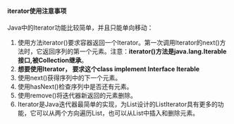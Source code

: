 #### iterator使用注意事项

Java中的Iterator功能比较简单，并且只能单向移动：

1.  使用方法iterator()要求容器返回一个Iterator。第一次调用Iterator的next()方法时，它返回序列的第一个元素。注意：**iterator()方法是java.lang.Iterable接口,被Collection继承**。
2. **想要使用Iterator， 要求这个class implement Interface Iterable<T>**
3. 使用next()获得序列中的下一个元素。
4. 使用hasNext()检查序列中是否还有元素。
5.  使用remove()将迭代器新返回的元素删除。
6. Iterator是Java迭代器最简单的实现，为List设计的ListIterator具有更多的功能，它可以从两个方向遍历List，也可以从List中插入和删除元素。
